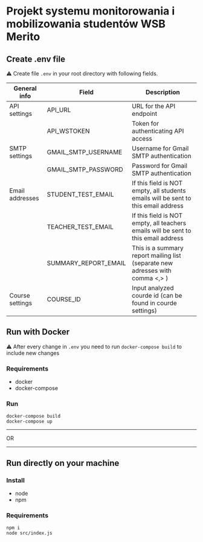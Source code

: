 # Projekt systemu monitorowania i mobilizowania studentów WSB Merito

## Create .env file

⚠️ Create file `.env` in your root directory with following fields.

| General info    | Field                | Description                                                                        |
| --------------- | -------------------- | ---------------------------------------------------------------------------------- |
| API settings    | API_URL              | URL for the API endpoint                                                           |
|                 | API_WSTOKEN          | Token for authenticating API access                                                |
| SMTP settings   | GMAIL_SMTP_USERNAME  | Username for Gmail SMTP authentication                                             |
|                 | GMAIL_SMTP_PASSWORD  | Password for Gmail SMTP authentication                                             |
| Email addresses | STUDENT_TEST_EMAIL   | If this field is NOT empty, all students emails will be sent to this email address |
|                 | TEACHER_TEST_EMAIL   | If this field is NOT empty, all teachers emails will be sent to this email address |
|                 | SUMMARY_REPORT_EMAIL | This is a summary report mailing list (separate new adresses with comma <,> )      |
| Course settings | COURSE_ID            | Input analyzed courde id (can be found in courde settings)                         |

## Run with Docker

⚠️ After every change in `.env` you need to run `docker-compose build` to include new changes

### Requirements

- docker
- docker-compose

### Run

```
docker-compose build
docker-compose up
```

---

OR

---

## Run directly on your machine

### Install

- node
- npm

### Requirements

```
npm i
node src/index.js
```
